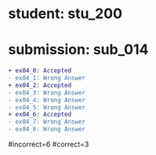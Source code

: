 # student: stu_200
# submission: sub_014

```diff
+ ex04_0: Accepted
- ex04_1: Wrong Answer
+ ex04_2: Accepted
- ex04_3: Wrong Answer
- ex04_4: Wrong Answer
- ex04_5: Wrong Answer
+ ex04_6: Accepted
- ex04_7: Wrong Answer
- ex04_8: Wrong Answer
```
#incorrect=6
#correct=3
